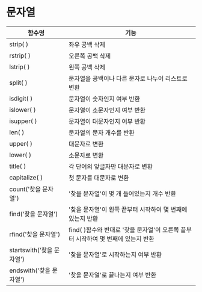 # 문자열
함수명|기능
-|-
strip( )|좌우 공백 삭제
rstrip( )|오른쪽 공백 삭제
lstrip( )|왼쪽 공백 삭제
split( )|문자열을 공백이나 다른 문자로 나누어 리스트로 변환
isdigit( )|문자열이 숫자인지 여부 반환
islower( )|문자열이 소문자인지 여부 반환
isupper( )|문자열이 대문자인지 여부 반환
len( )|문자열의 문자 개수를 반환
upper( )|대문자로 변환
lower( )|소문자로 변환
title( )|각 단어의 앞글자만 대문자로 변환
capitalize( )|첫 문자를 대문자로 변환
count('찾을 문자열')|'찾을 문자열'이 몇 개 들어있는지 개수 반환
find('찾을 문자열')|'찾을 문자열'이 왼쪽 끝부터 시작하여 몇 번째에 있는지 반환
rfind('찾을 문자열')|find( )함수와 반대로 '찾을 문자열'이 오른쪽 끝부터 시작하여 몇 번째에 있는지 반환
startswith('찾을 문자열')|'찾을 문자열'로 시작하는지 여부 반환
endswith('찾을 문자열')|'찾을 문자열'로 끝나는지 여부 반환